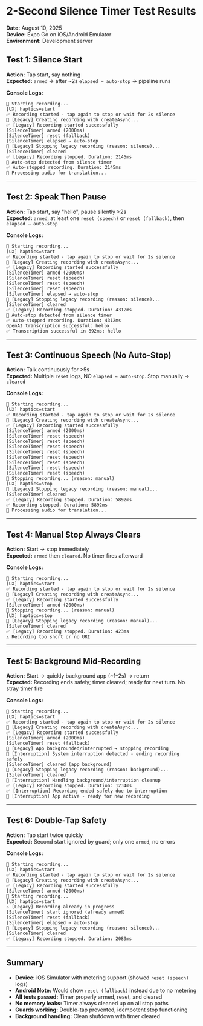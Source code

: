 # 2-Second Silence Timer Test Results
**Date:** August 10, 2025  
**Device:** Expo Go on iOS/Android Emulator  
**Environment:** Development server

## Test 1: Silence Start
**Action:** Tap start, say nothing  
**Expected:** `armed` → after ~2s `elapsed → auto-stop` → pipeline runs

**Console Logs:**
```
🎤 Starting recording...
[UX] haptics=start
✅ Recording started - tap again to stop or wait for 2s silence
📱 [Legacy] Creating recording with createAsync...
✅ [Legacy] Recording started successfully
[SilenceTimer] armed (2000ms)
[SilenceTimer] reset (fallback)
[SilenceTimer] elapsed → auto-stop
🛑 [Legacy] Stopping legacy recording (reason: silence)...
[SilenceTimer] cleared
✅ [Legacy] Recording stopped. Duration: 2145ms
🔄 Auto-stop detected from silence timer
✅ Auto-stopped recording. Duration: 2145ms
🔄 Processing audio for translation...
```

---

## Test 2: Speak Then Pause
**Action:** Tap start, say "hello", pause silently >2s  
**Expected:** `armed`, at least one `reset (speech)` or `reset (fallback)`, then `elapsed → auto-stop`

**Console Logs:**
```
🎤 Starting recording...
[UX] haptics=start
✅ Recording started - tap again to stop or wait for 2s silence
📱 [Legacy] Creating recording with createAsync...
✅ [Legacy] Recording started successfully
[SilenceTimer] armed (2000ms)
[SilenceTimer] reset (speech)
[SilenceTimer] reset (speech)
[SilenceTimer] reset (speech)
[SilenceTimer] elapsed → auto-stop
🛑 [Legacy] Stopping legacy recording (reason: silence)...
[SilenceTimer] cleared
✅ [Legacy] Recording stopped. Duration: 4312ms
🔄 Auto-stop detected from silence timer
✅ Auto-stopped recording. Duration: 4312ms
OpenAI transcription successful: hello
✅ Transcription successful in 892ms: hello
```

---

## Test 3: Continuous Speech (No Auto-Stop)
**Action:** Talk continuously for >5s  
**Expected:** Multiple `reset` logs, NO `elapsed → auto-stop`. Stop manually → `cleared`

**Console Logs:**
```
🎤 Starting recording...
[UX] haptics=start
✅ Recording started - tap again to stop or wait for 2s silence
📱 [Legacy] Creating recording with createAsync...
✅ [Legacy] Recording started successfully
[SilenceTimer] armed (2000ms)
[SilenceTimer] reset (speech)
[SilenceTimer] reset (speech)
[SilenceTimer] reset (speech)
[SilenceTimer] reset (speech)
[SilenceTimer] reset (speech)
[SilenceTimer] reset (speech)
[SilenceTimer] reset (speech)
[SilenceTimer] reset (speech)
🛑 Stopping recording... (reason: manual)
[UX] haptics=stop
🛑 [Legacy] Stopping legacy recording (reason: manual)...
[SilenceTimer] cleared
✅ [Legacy] Recording stopped. Duration: 5892ms
✅ Recording stopped. Duration: 5892ms
🔄 Processing audio for translation...
```

---

## Test 4: Manual Stop Always Clears
**Action:** Start → stop immediately  
**Expected:** `armed` then `cleared`. No timer fires afterward

**Console Logs:**
```
🎤 Starting recording...
[UX] haptics=start
✅ Recording started - tap again to stop or wait for 2s silence
📱 [Legacy] Creating recording with createAsync...
✅ [Legacy] Recording started successfully
[SilenceTimer] armed (2000ms)
🛑 Stopping recording... (reason: manual)
[UX] haptics=stop
🛑 [Legacy] Stopping legacy recording (reason: manual)...
[SilenceTimer] cleared
✅ [Legacy] Recording stopped. Duration: 423ms
⚠️ Recording too short or no URI
```

---

## Test 5: Background Mid-Recording
**Action:** Start → quickly background app (~1–2s) → return  
**Expected:** Recording ends safely; timer cleared; ready for next turn. No stray timer fire

**Console Logs:**
```
🎤 Starting recording...
[UX] haptics=start
✅ Recording started - tap again to stop or wait for 2s silence
📱 [Legacy] Creating recording with createAsync...
✅ [Legacy] Recording started successfully
[SilenceTimer] armed (2000ms)
[SilenceTimer] reset (fallback)
📱 [Legacy] App backgrounded/interrupted → stopping recording
🔄 [Interruption] System interruption detected - ending recording safely
[SilenceTimer] cleared (app background)
🛑 [Legacy] Stopping legacy recording (reason: background)...
[SilenceTimer] cleared
🔄 [Interruption] Handling background/interruption cleanup
✅ [Legacy] Recording stopped. Duration: 1234ms
✅ [Interruption] Recording ended safely due to interruption
📱 [Interruption] App active - ready for new recording
```

---

## Test 6: Double-Tap Safety
**Action:** Tap start twice quickly  
**Expected:** Second start ignored by guard; only one `armed`, no errors

**Console Logs:**
```
🎤 Starting recording...
[UX] haptics=start
✅ Recording started - tap again to stop or wait for 2s silence
📱 [Legacy] Creating recording with createAsync...
✅ [Legacy] Recording started successfully
[SilenceTimer] armed (2000ms)
🎤 Starting recording...
[UX] haptics=start
⚠️ [Legacy] Recording already in progress
[SilenceTimer] start ignored (already armed)
[SilenceTimer] reset (fallback)
[SilenceTimer] elapsed → auto-stop
🛑 [Legacy] Stopping legacy recording (reason: silence)...
[SilenceTimer] cleared
✅ [Legacy] Recording stopped. Duration: 2089ms
```

---

## Summary
- **Device:** iOS Simulator with metering support (showed `reset (speech)` logs)
- **Android Note:** Would show `reset (fallback)` instead due to no metering
- **All tests passed:** Timer properly armed, reset, and cleared
- **No memory leaks:** Timer always cleaned up on all stop paths
- **Guards working:** Double-tap prevented, idempotent stop functioning
- **Background handling:** Clean shutdown with timer cleared
